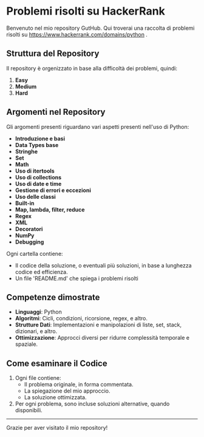 # Problemi risolti su HackerRank
Benvenuto nel mio repository GutHub. Qui troverai una raccolta di problemi risolti su https://www.hackerrank.com/domains/python .

## Struttura del Repository
Il repository è orgenizzato in base alla difficoltà dei problemi, quindi:
1. **Easy**
2. **Medium**
3. **Hard**

## Argomenti nel Repository
Gli argomenti presenti riguardano vari aspetti presenti nell'uso di Python:
- **Introduzione e basi**
- **Data Types base**
- **Stringhe**
- **Set**
- **Math**
- **Uso di itertools**
- **Uso di collections**
- **Uso di date e time**
- **Gestione di errori e eccezioni**
- **Uso delle classi**
- **Built-in**
- **Map, lambda, filter, reduce**
- **Regex**
- **XML**
- **Decoratori**
- **NumPy**
- **Debugging**

Ogni cartella contiene:
- Il codice della soluzione, o eventuali più soluzioni, in base a lunghezza codice ed efficienza.
- Un file 'README.md' che spiega i problemi risolti

## Competenze dimostrate
- **Linguaggi**: Python
- **Algoritmi**: Cicli, condizioni, ricorsione, regex, e altro.
- **Strutture Dati**: Implementazioni e manipolazioni di liste, set, stack, dizionari, e altro.
- **Ottimizzazione**: Approcci diversi per ridurre complessità temporale e spaziale.

## Come esaminare il Codice
1. Ogni file contiene:
   - Il problema originale, in forma commentata.
   - La spiegazione del mio approccio.
   - La soluzione ottimizzata.
2. Per ogni problema, sono incluse soluzioni alternative, quando disponibili.

---

Grazie per aver visitato il mio repository!
